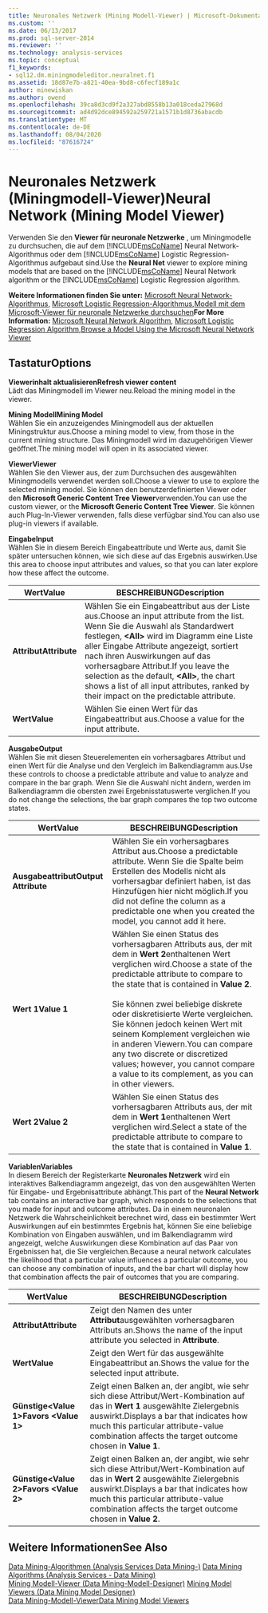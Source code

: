 ```yaml
---
title: Neuronales Netzwerk (Mining Modell-Viewer) | Microsoft-Dokumentation
ms.custom: ''
ms.date: 06/13/2017
ms.prod: sql-server-2014
ms.reviewer: ''
ms.technology: analysis-services
ms.topic: conceptual
f1_keywords:
- sql12.dm.miningmodeleditor.neuralnet.f1
ms.assetid: 18d87e7b-a821-40ea-9bd8-c6fecf189a1c
author: minewiskan
ms.author: owend
ms.openlocfilehash: 39ca8d3cd9f2a327abd8558b13a018ceda27968d
ms.sourcegitcommit: ad4d92dce894592a259721a1571b1d8736abacdb
ms.translationtype: MT
ms.contentlocale: de-DE
ms.lasthandoff: 08/04/2020
ms.locfileid: "87616724"
---
```

# <a name="neural-network-mining-model-viewer"></a><span data-ttu-id="fd5bd-102">Neuronales Netzwerk (Miningmodell-Viewer)</span><span class="sxs-lookup"><span data-stu-id="fd5bd-102">Neural Network (Mining Model Viewer)</span></span>
  <span data-ttu-id="fd5bd-103">Verwenden Sie den **Viewer für neuronale Netzwerke** , um Miningmodelle zu durchsuchen, die auf dem [!INCLUDE[msCoName](../includes/msconame-md.md)] Neural Network-Algorithmus oder dem [!INCLUDE[msCoName](../includes/msconame-md.md)] Logistic Regression-Algorithmus aufgebaut sind.</span><span class="sxs-lookup"><span data-stu-id="fd5bd-103">Use the **Neural Net** viewer to explore mining models that are based on the [!INCLUDE[msCoName](../includes/msconame-md.md)] Neural Network algorithm or the [!INCLUDE[msCoName](../includes/msconame-md.md)] Logistic Regression algorithm.</span></span>  
  
 <span data-ttu-id="fd5bd-104">**Weitere Informationen finden Sie unter:** [Microsoft Neural Network-Algorithmus](data-mining/microsoft-neural-network-algorithm.md), [Microsoft Logistic Regression-Algorithmus](data-mining/microsoft-logistic-regression-algorithm.md),[Modell mit dem Microsoft-Viewer für neuronale Netzwerke durchsuchen](data-mining/browse-a-model-using-the-microsoft-neural-network-viewer.md)</span><span class="sxs-lookup"><span data-stu-id="fd5bd-104">**For More Information:** [Microsoft Neural Network Algorithm](data-mining/microsoft-neural-network-algorithm.md), [Microsoft Logistic Regression Algorithm](data-mining/microsoft-logistic-regression-algorithm.md),[Browse a Model Using the Microsoft Neural Network Viewer](data-mining/browse-a-model-using-the-microsoft-neural-network-viewer.md)</span></span>  
  
## <a name="options"></a><span data-ttu-id="fd5bd-105">Tastatur</span><span class="sxs-lookup"><span data-stu-id="fd5bd-105">Options</span></span>  
 <span data-ttu-id="fd5bd-106">**Viewerinhalt aktualisieren**</span><span class="sxs-lookup"><span data-stu-id="fd5bd-106">**Refresh viewer content**</span></span>  
 <span data-ttu-id="fd5bd-107">Lädt das Miningmodell im Viewer neu.</span><span class="sxs-lookup"><span data-stu-id="fd5bd-107">Reload the mining model in the viewer.</span></span>  
  
 <span data-ttu-id="fd5bd-108">**Mining Modell**</span><span class="sxs-lookup"><span data-stu-id="fd5bd-108">**Mining Model**</span></span>  
 <span data-ttu-id="fd5bd-109">Wählen Sie ein anzuzeigendes Miningmodell aus der aktuellen Miningstruktur aus.</span><span class="sxs-lookup"><span data-stu-id="fd5bd-109">Choose a mining model to view, from those in the current mining structure.</span></span> <span data-ttu-id="fd5bd-110">Das Miningmodell wird im dazugehörigen Viewer geöffnet.</span><span class="sxs-lookup"><span data-stu-id="fd5bd-110">The mining model will open in its associated viewer.</span></span>  
  
 <span data-ttu-id="fd5bd-111">**Viewer**</span><span class="sxs-lookup"><span data-stu-id="fd5bd-111">**Viewer**</span></span>  
 <span data-ttu-id="fd5bd-112">Wählen Sie den Viewer aus, der zum Durchsuchen des ausgewählten Miningmodells verwendet werden soll.</span><span class="sxs-lookup"><span data-stu-id="fd5bd-112">Choose a viewer to use to explore the selected mining model.</span></span> <span data-ttu-id="fd5bd-113">Sie können den benutzerdefinierten Viewer oder den **Microsoft Generic Content Tree Viewer**verwenden.</span><span class="sxs-lookup"><span data-stu-id="fd5bd-113">You can use the custom viewer, or the **Microsoft Generic Content Tree Viewer**.</span></span> <span data-ttu-id="fd5bd-114">Sie können auch Plug-In-Viewer verwenden, falls diese verfügbar sind.</span><span class="sxs-lookup"><span data-stu-id="fd5bd-114">You can also use plug-in viewers if available.</span></span>  
  
 <span data-ttu-id="fd5bd-115">**Eingabe**</span><span class="sxs-lookup"><span data-stu-id="fd5bd-115">**Input**</span></span>  
 <span data-ttu-id="fd5bd-116">Wählen Sie in diesem Bereich Eingabeattribute und Werte aus, damit Sie später untersuchen können, wie sich diese auf das Ergebnis auswirken.</span><span class="sxs-lookup"><span data-stu-id="fd5bd-116">Use this area to choose input attributes and values, so that you can later explore how these affect the outcome.</span></span>  
  
|<span data-ttu-id="fd5bd-117">Wert</span><span class="sxs-lookup"><span data-stu-id="fd5bd-117">Value</span></span>|<span data-ttu-id="fd5bd-118">BESCHREIBUNG</span><span class="sxs-lookup"><span data-stu-id="fd5bd-118">Description</span></span>|  
|-----------|-----------------|  
|<span data-ttu-id="fd5bd-119">**Attribut**</span><span class="sxs-lookup"><span data-stu-id="fd5bd-119">**Attribute**</span></span>|<span data-ttu-id="fd5bd-120">Wählen Sie ein Eingabeattribut aus der Liste aus.</span><span class="sxs-lookup"><span data-stu-id="fd5bd-120">Choose an input attribute from the list.</span></span> <span data-ttu-id="fd5bd-121">Wenn Sie die Auswahl als Standardwert festlegen, **\<All>** wird im Diagramm eine Liste aller Eingabe Attribute angezeigt, sortiert nach ihren Auswirkungen auf das vorhersagbare Attribut.</span><span class="sxs-lookup"><span data-stu-id="fd5bd-121">If you leave the selection as the default, **\<All>**, the chart shows a list of all input attributes, ranked by their impact on the predictable attribute.</span></span>|  
|<span data-ttu-id="fd5bd-122">**Wert**</span><span class="sxs-lookup"><span data-stu-id="fd5bd-122">**Value**</span></span>|<span data-ttu-id="fd5bd-123">Wählen Sie einen Wert für das Eingabeattribut aus.</span><span class="sxs-lookup"><span data-stu-id="fd5bd-123">Choose a value for the input attribute.</span></span>|  
  
 <span data-ttu-id="fd5bd-124">**Ausgabe**</span><span class="sxs-lookup"><span data-stu-id="fd5bd-124">**Output**</span></span>  
 <span data-ttu-id="fd5bd-125">Wählen Sie mit diesen Steuerelementen ein vorhersagbares Attribut und einen Wert für die Analyse und den Vergleich im Balkendiagramm aus.</span><span class="sxs-lookup"><span data-stu-id="fd5bd-125">Use these controls to choose a predictable attribute and value to analyze and compare in the bar graph.</span></span> <span data-ttu-id="fd5bd-126">Wenn Sie die Auswahl nicht ändern, werden im Balkendiagramm die obersten zwei Ergebnisstatuswerte verglichen.</span><span class="sxs-lookup"><span data-stu-id="fd5bd-126">If you do not change the selections, the bar graph compares the top two outcome states.</span></span>  
  
|<span data-ttu-id="fd5bd-127">Wert</span><span class="sxs-lookup"><span data-stu-id="fd5bd-127">Value</span></span>|<span data-ttu-id="fd5bd-128">BESCHREIBUNG</span><span class="sxs-lookup"><span data-stu-id="fd5bd-128">Description</span></span>|  
|-----------|-----------------|  
|<span data-ttu-id="fd5bd-129">**Ausgabeattribut**</span><span class="sxs-lookup"><span data-stu-id="fd5bd-129">**Output Attribute**</span></span>|<span data-ttu-id="fd5bd-130">Wählen Sie ein vorhersagbares Attribut aus.</span><span class="sxs-lookup"><span data-stu-id="fd5bd-130">Choose a predictable attribute.</span></span> <span data-ttu-id="fd5bd-131">Wenn Sie die Spalte beim Erstellen des Modells nicht als vorhersagbar definiert haben, ist das Hinzufügen hier nicht möglich.</span><span class="sxs-lookup"><span data-stu-id="fd5bd-131">If you did not define the column as a predictable one when you created the model, you cannot add it here.</span></span>|  
|<span data-ttu-id="fd5bd-132">**Wert 1**</span><span class="sxs-lookup"><span data-stu-id="fd5bd-132">**Value 1**</span></span>|<span data-ttu-id="fd5bd-133">Wählen Sie einen Status des vorhersagbaren Attributs aus, der mit dem in **Wert 2**enthaltenen Wert verglichen wird.</span><span class="sxs-lookup"><span data-stu-id="fd5bd-133">Choose a state of the predictable attribute to compare to the state that is contained in **Value 2**.</span></span><br /><br /> <span data-ttu-id="fd5bd-134">Sie können zwei beliebige diskrete oder diskretisierte Werte vergleichen. Sie können jedoch keinen Wert mit seinem Komplement vergleichen wie in anderen Viewern.</span><span class="sxs-lookup"><span data-stu-id="fd5bd-134">You can compare any two discrete or discretized values; however, you cannot compare a value to its complement, as you can in other viewers.</span></span>|  
|<span data-ttu-id="fd5bd-135">**Wert 2**</span><span class="sxs-lookup"><span data-stu-id="fd5bd-135">**Value 2**</span></span>|<span data-ttu-id="fd5bd-136">Wählen Sie einen Status des vorhersagbaren Attributs aus, der mit dem in **Wert 1**enthaltenen Wert verglichen wird.</span><span class="sxs-lookup"><span data-stu-id="fd5bd-136">Select a state of the predictable attribute to compare to the state that is contained in **Value 1**.</span></span>|  
  
 <span data-ttu-id="fd5bd-137">**Variablen**</span><span class="sxs-lookup"><span data-stu-id="fd5bd-137">**Variables**</span></span>  
 <span data-ttu-id="fd5bd-138">In diesem Bereich der Registerkarte **Neuronales Netzwerk** wird ein interaktives Balkendiagramm angezeigt, das von den ausgewählten Werten für Eingabe- und Ergebnisattribute abhängt.</span><span class="sxs-lookup"><span data-stu-id="fd5bd-138">This part of the **Neural Network** tab contains an interactive bar graph, which responds to the selections that you made for input and outcome attributes.</span></span> <span data-ttu-id="fd5bd-139">Da in einem neuronalen Netzwerk die Wahrscheinlichkeit berechnet wird, dass ein bestimmter Wert Auswirkungen auf ein bestimmtes Ergebnis hat, können Sie eine beliebige Kombination von Eingaben auswählen, und im Balkendiagramm wird angezeigt, welche Auswirkungen diese Kombination auf das Paar von Ergebnissen hat, die Sie vergleichen.</span><span class="sxs-lookup"><span data-stu-id="fd5bd-139">Because a neural network calculates the likelihood that a particular value influences a particular outcome, you can choose any combination of inputs, and the bar chart will display how that combination affects the pair of outcomes that you are comparing.</span></span>  
  
|<span data-ttu-id="fd5bd-140">Wert</span><span class="sxs-lookup"><span data-stu-id="fd5bd-140">Value</span></span>|<span data-ttu-id="fd5bd-141">BESCHREIBUNG</span><span class="sxs-lookup"><span data-stu-id="fd5bd-141">Description</span></span>|  
|-----------|-----------------|  
|<span data-ttu-id="fd5bd-142">**Attribut**</span><span class="sxs-lookup"><span data-stu-id="fd5bd-142">**Attribute**</span></span>|<span data-ttu-id="fd5bd-143">Zeigt den Namen des unter **Attribut**ausgewählten vorhersagbaren Attributs an.</span><span class="sxs-lookup"><span data-stu-id="fd5bd-143">Shows the name of the input attribute you selected in **Attribute**.</span></span>|  
|<span data-ttu-id="fd5bd-144">**Wert**</span><span class="sxs-lookup"><span data-stu-id="fd5bd-144">**Value**</span></span>|<span data-ttu-id="fd5bd-145">Zeigt den Wert für das ausgewählte Eingabeattribut an.</span><span class="sxs-lookup"><span data-stu-id="fd5bd-145">Shows the value for the selected input attribute.</span></span>|  
|<span data-ttu-id="fd5bd-146">**Günstige\<Value 1>**</span><span class="sxs-lookup"><span data-stu-id="fd5bd-146">**Favors \<Value 1>**</span></span>|<span data-ttu-id="fd5bd-147">Zeigt einen Balken an, der angibt, wie sehr sich diese Attribut/Wert-Kombination auf das in **Wert 1** ausgewählte Zielergebnis auswirkt.</span><span class="sxs-lookup"><span data-stu-id="fd5bd-147">Displays a bar that indicates how much this particular attribute-value combination affects the target outcome chosen in **Value 1**.</span></span>|  
|<span data-ttu-id="fd5bd-148">**Günstige\<Value 2>**</span><span class="sxs-lookup"><span data-stu-id="fd5bd-148">**Favors \<Value 2>**</span></span>|<span data-ttu-id="fd5bd-149">Zeigt einen Balken an, der angibt, wie sehr sich diese Attribut/Wert-Kombination auf das in **Wert 2** ausgewählte Zielergebnis auswirkt.</span><span class="sxs-lookup"><span data-stu-id="fd5bd-149">Displays a bar that indicates how much this particular attribute-value combination affects the target outcome chosen in **Value 2**.</span></span>|  
  
## <a name="see-also"></a><span data-ttu-id="fd5bd-150">Weitere Informationen</span><span class="sxs-lookup"><span data-stu-id="fd5bd-150">See Also</span></span>  
 <span data-ttu-id="fd5bd-151">[Data Mining-Algorithmen &#40;Analysis Services Data Mining-&#41;](data-mining/data-mining-algorithms-analysis-services-data-mining.md) </span><span class="sxs-lookup"><span data-stu-id="fd5bd-151">[Data Mining Algorithms &#40;Analysis Services - Data Mining&#41;](data-mining/data-mining-algorithms-analysis-services-data-mining.md) </span></span>  
 <span data-ttu-id="fd5bd-152">[Mining Modell-Viewer &#40;Data Mining-Modell-Designer&#41;](mining-model-viewers-data-mining-model-designer.md) </span><span class="sxs-lookup"><span data-stu-id="fd5bd-152">[Mining Model Viewers &#40;Data Mining Model Designer&#41;](mining-model-viewers-data-mining-model-designer.md) </span></span>  
 [<span data-ttu-id="fd5bd-153">Data Mining-Modell-Viewer</span><span class="sxs-lookup"><span data-stu-id="fd5bd-153">Data Mining Model Viewers</span></span>](data-mining/data-mining-model-viewers.md)  
  
  
